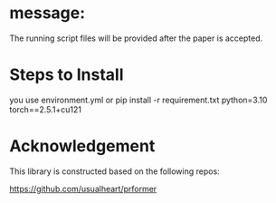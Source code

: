 # message:
  The running script files will be provided after the paper is accepted.








# Steps to Install 
 you use environment.yml or pip install -r requirement.txt
 python=3.10
 torch==2.5.1+cu121













# Acknowledgement
This library is constructed based on the following repos:

https://github.com/usualheart/prformer
